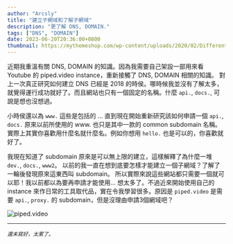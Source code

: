 ```yaml
---
author: "Arcsly"
title: "建立子網域和了解子網域"
description: "更了解 DNS, DOMAIN."
tags: ["DNS", "DOMAIN"]
date: 2023-06-20T20:36:00+0800
thumbnail: https://mythemeshop.com/wp-content/uploads/2020/02/Different-domain-types.jpg
---
```


近期我重溫有關 DNS, DOMAIN 的知識。因為我需要自己架設一部用來看 Youtube 的 piped.video instance，重新接觸了 DNS, DOMAIN 相關的知識。
對上一次真正研究如何建立 DNS 已經是 2018 的時侯。哪時候我並沒有了解太多，就覺得運行成功就好了。而且網站也只有一個固定的名稱。什麼 `api.`, `docs.`, 可說是想也沒想過。

小時侯還以為 `www.` 這些是包括的 ... 直到現在開始重新研究該如何申請一個 `api.`, `docs.` 原來以前所使用的 www. 也只是其中一款的 common subdomain 名稱。實際上其實你喜歡用什麼名就什麼名。例如你想用 `hello.` 也是可以的，你喜歡就好了。

我現在知道了 subdomain 原來是可以無上限的建立，這樣解釋了為什麼一堆 `dev.`, `docs.`, `www2`。 以前的我一直在想到底要怎樣才能建立一個子網域？了解了一輪後發現原來這東西叫 subdomain。
所以實際來說這些網站都只需要一個就可以耶！我以前都以為要再申請才能使用... 想太多了。不過近來開始使用自己的 instance 來作日常的工具取代品，實在令我學習很多。原因是 `piped.video` 是需要 `api.`, `proxy.` 的 subdomain，但是沒理由申請3個網域吧？

![piped.video](https://camo.githubusercontent.com/6b3294a50da42f986a31e6ed9ea46cefd07f51d2c4e6b16c223a696702ba57a0/68747470733a2f2f636c6f7564666c6172652d697066732e636f6d2f697066732f62616679626569676166756d7672676266797566786a70747675666f627374727977726676326b7465797575696374666b6f366b7667686a737a75)

---

*`還未寫好，太累了。`*